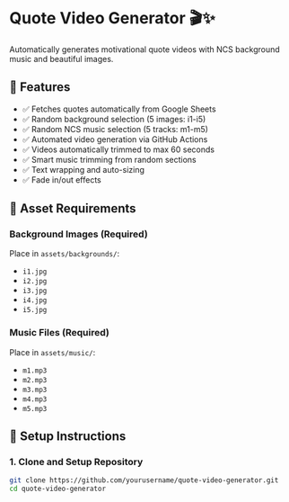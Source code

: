 # Quote Video Generator 🎬✨

Automatically generates motivational quote videos with NCS background music and beautiful images.

## 🎯 Features
- ✅ Fetches quotes automatically from Google Sheets
- ✅ Random background selection (5 images: i1-i5)
- ✅ Random NCS music selection (5 tracks: m1-m5)
- ✅ Automated video generation via GitHub Actions
- ✅ Videos automatically trimmed to max 60 seconds
- ✅ Smart music trimming from random sections
- ✅ Text wrapping and auto-sizing
- ✅ Fade in/out effects

## 📁 Asset Requirements

### Background Images (Required)
Place in `assets/backgrounds/`:
- `i1.jpg`
- `i2.jpg`
- `i3.jpg`
- `i4.jpg`
- `i5.jpg`

### Music Files (Required)
Place in `assets/music/`:
- `m1.mp3`
- `m2.mp3`
- `m3.mp3`
- `m4.mp3`
- `m5.mp3`

## 🚀 Setup Instructions

### 1. Clone and Setup Repository
```bash
git clone https://github.com/yourusername/quote-video-generator.git
cd quote-video-generator
